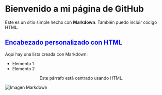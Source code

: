 # Bienvenido a mi página de GitHub

Este es un sitio simple hecho con **Markdown**. También puedo incluir código HTML.

<h2 style="color: blue;">Encabezado personalizado con HTML</h2>

Aquí hay una lista creada con Markdown:
- Elemento 1
- Elemento 2

<p style="text-align: center;">Este párrafo está centrado usando HTML.</p>

![Imagen Markdown](https://via.placeholder.com/150)

